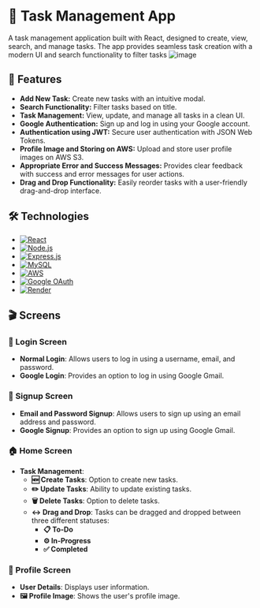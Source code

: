 # 📝 Task Management App

A task management application built with React, designed to create, view, search, and manage tasks. The app provides seamless task creation with a modern UI and search functionality to filter tasks 
![image](https://github.com/user-attachments/assets/8a52d6fe-d8c1-490f-b1a7-c3246b46a329)


## 🚀 Features

- **Add New Task:** Create new tasks with an intuitive modal.
- **Search Functionality:** Filter tasks based on title.
- **Task Management:** View, update, and manage all tasks in a clean UI.
- **Google Authentication:** Sign up and log in using your Google account.
- **Authentication using JWT:** Secure user authentication with JSON Web Tokens.
- **Profile Image and Storing on AWS:** Upload and store user profile images on AWS S3.
- **Appropriate Error and Success Messages:** Provides clear feedback with success and error messages for user actions.
- **Drag and Drop Functionality:** Easily reorder tasks with a user-friendly drag-and-drop interface.


## 🛠️ Technologies

- [![React](https://img.shields.io/badge/React-61DAFB?style=flat&logo=react&logoColor=black)](https://reactjs.org/)
- [![Node.js](https://img.shields.io/badge/Node.js-339933?style=flat&logo=node.js&logoColor=white)](https://nodejs.org/)
- [![Express.js](https://img.shields.io/badge/Express.js-000000?style=flat&logo=express&logoColor=white)](https://expressjs.com/)
- [![MySQL](https://img.shields.io/badge/MySQL-4479A1?style=flat&logo=mysql&logoColor=white)](https://www.mysql.com/)
- [![AWS](https://img.shields.io/badge/AWS-232F3E?style=flat&logo=amazonaws&logoColor=white)](https://aws.amazon.com/)
- [![Google OAuth](https://img.shields.io/badge/Google%20OAuth-4285F4?style=flat&logo=google&logoColor=white)](https://developers.google.com/identity/protocols/oauth2)
- [![Render](https://img.shields.io/badge/Render-4D8EFA?style=flat&logo=render&logoColor=white)](https://render.com/)

## 🎬 Screens

### 🔐 Login Screen
- **Normal Login**: Allows users to log in using a username, email, and password.
- **Google Login**: Provides an option to log in using Google Gmail.

### 📝 Signup Screen
- **Email and Password Signup**: Allows users to sign up using an email address and password.
- **Google Signup**: Provides an option to sign up using Google Gmail.

### 🏠 Home Screen
- **Task Management**:
  - **🆕 Create Tasks**: Option to create new tasks.
  - **✏️ Update Tasks**: Ability to update existing tasks.
  - **🗑️ Delete Tasks**: Option to delete tasks.
  - **↔️ Drag and Drop**: Tasks can be dragged and dropped between three different statuses:
    - **📋 To-Do**
    - **⚙️ In-Progress**
    - **✅ Completed**

### 👤 Profile Screen
- **User Details**: Displays user information.
- **🖼️ Profile Image**: Shows the user's profile image.


